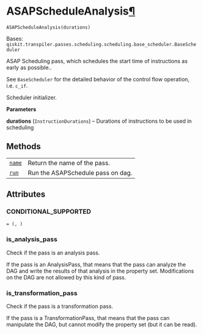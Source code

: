 # ASAPScheduleAnalysis[¶](#asapscheduleanalysis "Permalink to this headline")

<span id="undefined" />

`ASAPScheduleAnalysis(durations)`

Bases: `qiskit.transpiler.passes.scheduling.scheduling.base_scheduler.BaseScheduler`

ASAP Scheduling pass, which schedules the start time of instructions as early as possible..

See `BaseScheduler` for the detailed behavior of the control flow operation, i.e. `c_if`.

Scheduler initializer.

**Parameters**

**durations** (`InstructionDurations`) – Durations of instructions to be used in scheduling

## Methods

|                                                                                                                                                                      |                                   |
| -------------------------------------------------------------------------------------------------------------------------------------------------------------------- | --------------------------------- |
| [`name`](qiskit.transpiler.passes.ASAPScheduleAnalysis.name#qiskit.transpiler.passes.ASAPScheduleAnalysis.name "qiskit.transpiler.passes.ASAPScheduleAnalysis.name") | Return the name of the pass.      |
| [`run`](qiskit.transpiler.passes.ASAPScheduleAnalysis.run#qiskit.transpiler.passes.ASAPScheduleAnalysis.run "qiskit.transpiler.passes.ASAPScheduleAnalysis.run")     | Run the ASAPSchedule pass on dag. |

## Attributes

<span id="undefined" />

### CONDITIONAL\_SUPPORTED

`= (, )`

<span id="undefined" />

### is\_analysis\_pass

Check if the pass is an analysis pass.

If the pass is an AnalysisPass, that means that the pass can analyze the DAG and write the results of that analysis in the property set. Modifications on the DAG are not allowed by this kind of pass.

<span id="undefined" />

### is\_transformation\_pass

Check if the pass is a transformation pass.

If the pass is a TransformationPass, that means that the pass can manipulate the DAG, but cannot modify the property set (but it can be read).
